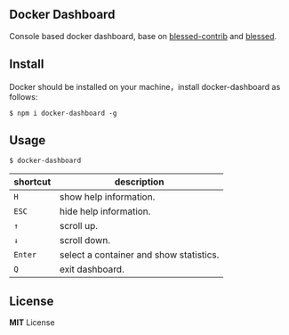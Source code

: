 ## Docker Dashboard
Console based docker dashboard, base on [blessed-contrib](https://github.com/yaronn/blessed-contrib) and [blessed](https://github.com/chjj/blessed).

## Install
Docker should be installed on your machine，install docker-dashboard as follows:
```
$ npm i docker-dashboard -g
```

## Usage 
```
$ docker-dashboard
```
|shortcut|description|
|----|----|
|`H`| show help information.|
|`ESC`|hide help information.|
|`↑`| scroll up.|
|`↓`| scroll down.|
|`Enter`| select a container and show statistics.|
|`Q`| exit dashboard.|

## License
**MIT** License